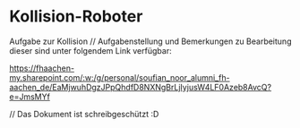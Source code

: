 # Kollision-Roboter

Aufgabe zur Kollision
// Aufgabenstellung und Bemerkungen zu Bearbeitung dieser sind unter folgendem Link verfügbar:

https://fhaachen-my.sharepoint.com/:w:/g/personal/soufian_noor_alumni_fh-aachen_de/EaMjwuhDgzJPpQhdfD8NXNgBrLjIyjusW4LF0Azeb8AvcQ?e=JmsMYf

// Das Dokument ist schreibgeschützt :D
